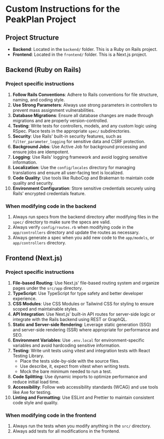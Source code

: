 # Custom Instructions for the PeakPlan Project

## Project Structure
- **Backend**: Located in the `backend/` folder. This is a Ruby on Rails project.
- **Frontend**: Located in the `frontend/` folder. This is a Next.js project.

## Backend (Ruby on Rails)

### Project specific instructions 

1. **Follow Rails Conventions**: Adhere to Rails conventions for file structure, naming, and coding style.
2. **Use Strong Parameters**: Always use strong parameters in controllers to prevent mass assignment vulnerabilities.
3. **Database Migrations**: Ensure all database changes are made through migrations and are properly version-controlled.
4. **Testing**: Write tests for controllers, models, and any custom logic using RSpec. Place tests in the appropriate `spec/` subdirectories.
5. **Security**: Use Rails' built-in security features, such as `filter_parameter_logging` for sensitive data and CSRF protection.
6. **Background Jobs**: Use Active Job for background processing and ensure jobs are idempotent.
7. **Logging**: Use Rails' logging framework and avoid logging sensitive information.
8. **Localization**: Use the `config/locales` directory for managing translations and ensure all user-facing text is localized.
9. **Code Quality**: Use tools like RuboCop and Brakeman to maintain code quality and security.
10. **Environment Configuration**: Store sensitive credentials securely using Rails' encrypted credentials feature.

### When modifying code in the backend

1. Always run specs from the backend directory after modifying files in the `spec/` directory to make sure the specs are valid.
2. Always verify `config/routes.rb` when modifying code in the `app/controllers` directory and update the routes as necessary.
3. Always generate a spec when you add new code to the `app/models`, or `app/controllers` directory.

## Frontend (Next.js)

### Project specific instructions 

1. **File-based Routing**: Use Next.js' file-based routing system and organize pages under the `src/app` directory.
2. **TypeScript**: Use TypeScript for type safety and better developer experience.
3. **CSS Modules**: Use CSS Modules or Tailwind CSS for styling to ensure scoped and maintainable styles.
4. **API Integration**: Use Next.js' built-in API routes for server-side logic or integrate with the Rails backend using REST or GraphQL.
5. **Static and Server-side Rendering**: Leverage static generation (SSG) and server-side rendering (SSR) where appropriate for performance and SEO.
6. **Environment Variables**: Use `.env.local` for environment-specific variables and avoid hardcoding sensitive information.
7. **Testing**: Write unit tests using vitest and integration tests with React Testing Library.
    * Place the tests side-by-side with the source files.
    * Use describe, it, expect from vitest when writing tests.
    * Mock the bare minimum needed to run a test.
8. **Code Splitting**: Use dynamic imports to optimize performance and reduce initial load time.
9. **Accessibility**: Follow web accessibility standards (WCAG) and use tools like Axe for testing.
10. **Linting and Formatting**: Use ESLint and Prettier to maintain consistent code style and quality.

### When modifying code in the frontend

1. Always run the tests when you modify anything in the `src/` directory.
2. Always add tests for all modifications in the frontend. 